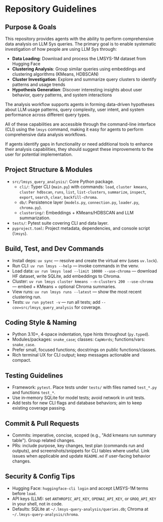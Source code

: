 # Repository Guidelines

## Purpose & Goals

This repository provides agents with the ability to perform comprehensive data analysis on LLM Sys queries. The primary goal is to enable systematic investigation of how people are using LLM Sys through:

- **Data Loading**: Download and process the LMSYS-1M dataset from Hugging Face
- **Clustering Analysis**: Group similar queries using embeddings and clustering algorithms (KMeans, HDBSCAN)
- **Cluster Investigation**: Explore and summarize query clusters to identify patterns and usage trends
- **Hypothesis Generation**: Discover interesting insights about user behavior, query patterns, and system interactions

The analysis workflow supports agents in forming data-driven hypotheses about LLM usage patterns, query complexity, user intent, and system performance across different query types.

All of these capabilities are accessible through the command-line interface (CLI) using the `lmsys` command, making it easy for agents to perform comprehensive data analysis workflows.

If agents identify gaps in functionality or need additional tools to enhance their analysis capabilities, they should suggest these improvements to the user for potential implementation.

## Project Structure & Modules

- `src/lmsys_query_analysis/`: Core Python package.
  - `cli/`: Typer CLI (`main.py`) with commands: `load`, `cluster kmeans`, `cluster hdbscan`, `runs`, `list`, `list-clusters`, `summarize`, `inspect`, `export`, `search`, `clear`, `backfill-chroma`.
  - `db/`: Persistence layer (`models.py`, `connection.py`, `loader.py`, `chroma.py`).
  - `clustering/`: Embeddings + KMeans/HDBSCAN and LLM summarization.
- `tests/`: Pytest suite covering CLI and data layer.
- `pyproject.toml`: Project metadata, dependencies, and console script (`lmsys`).

## Build, Test, and Dev Commands

- Install deps: `uv sync` — resolve and create the virtual env (uses `uv.lock`).
- Run CLI: `uv run lmsys --help` — invoke commands in the venv.
- Load data: `uv run lmsys load --limit 10000 --use-chroma` — download HF dataset, write SQLite, add embeddings to Chroma.
- Cluster: `uv run lmsys cluster kmeans --n-clusters 200 --use-chroma` — embed + KMeans + optional Chroma summaries.
- View runs: `uv run lmsys runs --latest` — show the most recent clustering run.
- Tests: `uv run pytest -v` — run all tests; add `--cov=src/lmsys_query_analysis` for coverage.

## Coding Style & Naming

- Python 3.10+, 4‑space indentation, type hints throughout (`py.typed`).
- Modules/packages: `snake_case`; classes: `CapWords`; functions/vars: `snake_case`.
- Prefer small, focused functions; docstrings on public functions/classes.
- Rich terminal UX for CLI output; keep messages actionable and compact.

## Testing Guidelines

- Framework: `pytest`. Place tests under `tests/` with files named `test_*.py` and functions `test_*`.
- Use in‑memory SQLite for model tests; avoid network in unit tests.
- Add tests for new CLI flags and database behaviors; aim to keep existing coverage passing.

## Commit & Pull Requests

- Commits: imperative, concise, scoped (e.g., "Add kmeans run summary table"). Group related changes.
- PRs: include purpose, key changes, test plan (commands run and outputs), and screenshots/snippets for CLI tables where useful. Link issues when applicable and update `README.md` if user‑facing behavior changes.

## Security & Config Tips

- Hugging Face: `huggingface-cli login` and accept LMSYS-1M terms before `load`.
- API keys (LLM): set `ANTHROPIC_API_KEY`, `OPENAI_API_KEY`, or `GROQ_API_KEY` in your shell, not in code.
- Defaults: SQLite at `~/.lmsys-query-analysis/queries.db`; Chroma at `~/.lmsys-query-analysis/chroma`.
